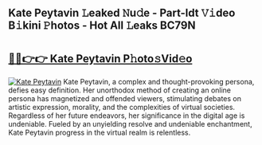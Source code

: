 ## Kate Peytavin 𝙻eaked 𝙽u𝚍e - Part-ldt 𝚅𝚒deo B𝚒kini 𝙿hotos - Hot All 𝙻eaks BC79N

# <h2><a href="http://ld05q0.urlbe.top/?page=Kate+Peytavin">🔗🔗👉👉 Kate Peytavin P𝚑oto𝚜Vid𝚎o</a></h2>

[![Kate Peytavin](https://i.imgur.com/eBuTRDB.gif)](http://ld05q0.urlbe.top/?page=Kate+Peytavin)
Kate Peytavin, a complex and thought-provoking persona, defies easy definition. Her unorthodox method of creating an online persona has magnetized and offended viewers, stimulating debates on artistic expression, morality, and the complexities of virtual societies. Regardless of her future endeavors, her significance in the digital age is undeniable. Fueled by an unyielding resolve and undeniable enchantment, Kate Peytavin progress in the virtual realm is relentless.
